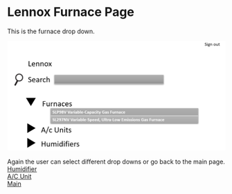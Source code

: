 # Lennox Furnace Page
This is the furnace drop down.

![LennoxFurnace](https://github.com/RC11B/HVAC-Project/blob/master/Wire%20Frame/pictures/Lennox2.png)

Again the user can select different drop downs or go back to the main page.
<br>
[Humidifier](LennoxHumidifiers.md)
<br>
[A/C Unit](LennoxAC-Units.md)
<br>
[Main](MainPage.md)

